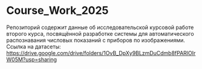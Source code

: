 # Course_Work_2025
Репозиторий содержит данные об исследовательской курсовой работе второго курса, посвящённой разработке системы для автоматического распознавания числовых показаний с приборов по изображениями.
Ссылка на датасеты: https://drive.google.com/drive/folders/1OvB_DpXy9BLzmDuCdmb8fPARlOIrW05M?usp=sharing
